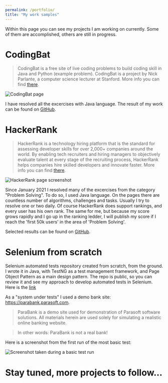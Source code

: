 ```yaml
---
permalink: /portfolio/
title: "My work samples"
---
```


Within this page you can see my projects I am working on currently. Some of them are accomplished, others are still in progress. 

# CodingBat #
>  CodingBat is a free site of live coding problems to build coding skill in Java and Python (example problem). CodingBat is a project by Nick Parlante, a computer science lecturer at Stanford.
> More info you can find [there](https://codingbat.com/about.html). 

<img src="{{ site.url }}{{ site.baseurl }}/assets/images/CodingBat.png" alt="CodingBat page">

I have resolved all the excercises with Java language. The result of my work can be found on [GitHub](https://github.com/AdamSajewicz/java-coding-bat "Adam Sajewicz's resolution for CodingBat Java problems").


# HackerRank #
>  HackerRank is a technology hiring platform that is the standard for assessing developer skills for over 2,000+ companies around the world. By enabling tech recruiters and hiring managers to objectively evaluate talent at every stage of the recruiting process, HackerRank helps companies hire skilled developers and innovate faster.
> More info you can find [there](https://www.hackerrank.com/about-us). 

<img src="{{ site.url }}{{ site.baseurl }}/assets/images/HackerRank_screenshot.png" alt="HackerRank page screenshot">

Since January 2021 I resolved many of the excercises from the category "Problem Solving". To do so, I used Java language. On the pages there are countless number of algorithms, challenges and tasks. Usually I try to resolve one or two daily.
Of course HackerRank does support rankings, and every user has his own rank. The same for me, but because my score grows rapidly and I go up in the ranking ledder, I will publish my score if I reach the 'first 50k users' in the area of 'Problem Solving'. 

Selected results can be found on [GitHub](https://github.com/AdamSajewicz/HackerRank "Adam Sajewicz's resolution for HackerRank / Problem Solving Java excercises"). 

# Selenium from scratch #
Selenium automated tests repository created from scratch, from the ground. I wrote it in Java, with TestNG as a test management framework, and Page Object Pattern as a main design pattern. The repo is public, so you can review it and see my approach to develop automated tests in Selenium. Here is the [link](https://github.com/AdamSajewicz/SeleniumFromScratch "Selenium project built from scratch")

As a "system under tests" I used a demo bank site: https://parabank.parasoft.com.
> ParaBank is a demo site used for demonstration of Parasoft software solutions.
> All materials herein are used solely for simulating a realistic online banking website.

> In other words: ParaBank is not a real bank!

Here is a screenshot from the first run of the most basic test:

<img src="{{ site.url }}{{ site.baseurl }}/assets/images/paraBankHomePage-testRun.png" alt="Screenshot taken during a basic test run">



# Stay tuned, more projects to follow... #
